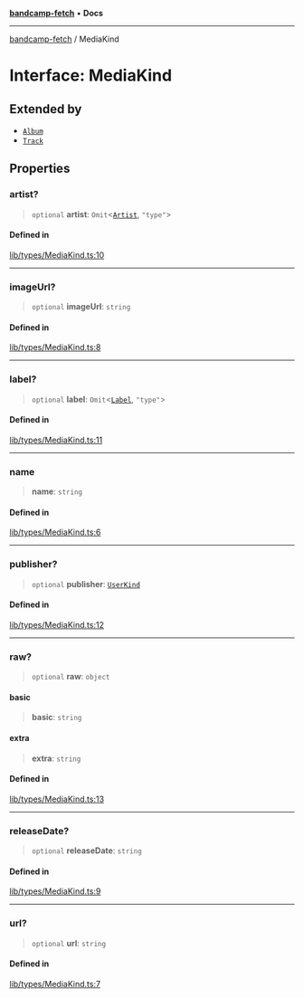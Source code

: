 [**bandcamp-fetch**](../README.md) • **Docs**

***

[bandcamp-fetch](../README.md) / MediaKind

# Interface: MediaKind

## Extended by

- [`Album`](Album.md)
- [`Track`](Track.md)

## Properties

### artist?

> `optional` **artist**: `Omit`\<[`Artist`](Artist.md), `"type"`\>

#### Defined in

[lib/types/MediaKind.ts:10](https://github.com/patrickkfkan/bandcamp-fetch/blob/d7908af6ae5080a27ddea05f2631b8fc5129d64d/src/lib/types/MediaKind.ts#L10)

***

### imageUrl?

> `optional` **imageUrl**: `string`

#### Defined in

[lib/types/MediaKind.ts:8](https://github.com/patrickkfkan/bandcamp-fetch/blob/d7908af6ae5080a27ddea05f2631b8fc5129d64d/src/lib/types/MediaKind.ts#L8)

***

### label?

> `optional` **label**: `Omit`\<[`Label`](Label.md), `"type"`\>

#### Defined in

[lib/types/MediaKind.ts:11](https://github.com/patrickkfkan/bandcamp-fetch/blob/d7908af6ae5080a27ddea05f2631b8fc5129d64d/src/lib/types/MediaKind.ts#L11)

***

### name

> **name**: `string`

#### Defined in

[lib/types/MediaKind.ts:6](https://github.com/patrickkfkan/bandcamp-fetch/blob/d7908af6ae5080a27ddea05f2631b8fc5129d64d/src/lib/types/MediaKind.ts#L6)

***

### publisher?

> `optional` **publisher**: [`UserKind`](UserKind.md)

#### Defined in

[lib/types/MediaKind.ts:12](https://github.com/patrickkfkan/bandcamp-fetch/blob/d7908af6ae5080a27ddea05f2631b8fc5129d64d/src/lib/types/MediaKind.ts#L12)

***

### raw?

> `optional` **raw**: `object`

#### basic

> **basic**: `string`

#### extra

> **extra**: `string`

#### Defined in

[lib/types/MediaKind.ts:13](https://github.com/patrickkfkan/bandcamp-fetch/blob/d7908af6ae5080a27ddea05f2631b8fc5129d64d/src/lib/types/MediaKind.ts#L13)

***

### releaseDate?

> `optional` **releaseDate**: `string`

#### Defined in

[lib/types/MediaKind.ts:9](https://github.com/patrickkfkan/bandcamp-fetch/blob/d7908af6ae5080a27ddea05f2631b8fc5129d64d/src/lib/types/MediaKind.ts#L9)

***

### url?

> `optional` **url**: `string`

#### Defined in

[lib/types/MediaKind.ts:7](https://github.com/patrickkfkan/bandcamp-fetch/blob/d7908af6ae5080a27ddea05f2631b8fc5129d64d/src/lib/types/MediaKind.ts#L7)

